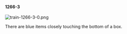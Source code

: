 #### 1266-3
![train-1266-3-0.png](https://github.com/lil-lab/nlvr/raw/master/nlvr/train/images/9/train-1266-3-0.png "train-1266-3-0.png")

There are blue items closely touching the bottom of a box.